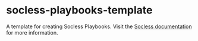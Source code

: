 # socless-playbooks-template
A template for creating Socless Playbooks. Visit the [Socless documentation](https://twilio-labs.github.io/socless) for more information.
